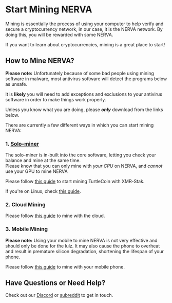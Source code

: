 # Start Mining NERVA

Mining is essentially the process of using your computer to help verify and secure a cryptocurrency network, in our case, it is the NERVA network. By doing this, you will be rewarded with some NERVA.

If you want to learn about cryptocurrencies, mining is a great place to start!

## How to Mine NERVA?<a name="how-to-mine"></a>

**Please note:** Unfortunately because of some bad people using mining software in malware, most antivirus software will detect the programs below as unsafe.

It is **likely** you will need to add exceptions and exclusions to your antivirus software in order to make things work properly.

Unless you know what you are doing, please ***only*** download from the links below.

There are currently a few different ways in which you can start mining NERVA:

### 1. [Solo-miner](https://getnerva.org/#downloads)

The solo-miner is in-built into the core software, letting you check your balance and mine at the same time.  
Please know that you can only mine with *your CPU* on NERVA, and *cannot* use your GPU to mine NERVA

Please follow [this guide](../Solo-Miner-Guide) to start mining TurtleCoin with XMR-Stak.

If you're on Linux, check [this guide](../Solo-Miner-Linux-Guide).

### 2. Cloud Mining

Please follow [this guide](../Cloud-Mining) to mine with the cloud.

### 3. Mobile Mining

**Please note:** Using your mobile to mine NERVA is not very effective and should only be done for the lulz. It may also cause the phone to overheat and result in premature silicon degradation, shortening the lifespan of your phone.

Please follow [this guide](../mobile-mining/Mining-with-Phone) to mine with your mobile phone.


## Have Questions or Need Help?

Check out our [Discord](https://discord.gg/cTUwK5B) or [subreddit](https://www.reddit.com/r/nerva/) to get in touch.
